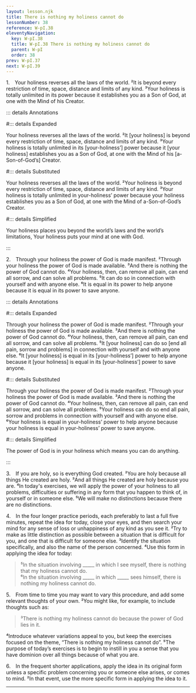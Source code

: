 ```yaml
---
layout: lesson.njk
title: There is nothing my holiness cannot do
lessonNumber: 38
reference: W-pI.38
eleventyNavigation:
  key: W-pI.38
  title: W-pI.38 There is nothing my holiness cannot do
  parent: W-pI
  order: 38
prev: W-pI.37
next: W-pI.39
---
```


1. Your holiness reverses all the laws of the world. 
²It is beyond every restriction of time, space, distance and limits of any kind. 
³Your holiness is totally unlimited in its power because it establishes you as a Son of God, at one with the Mind of his Creator.

::: details Annotations

#::: details Expanded

Your holiness reverses all the laws of the world. 
²It [your holiness] is beyond every restriction of time, space, distance and limits of any kind. 
³Your holiness is totally unlimited in its [your-holiness’] power because it [your holiness] establishes you as a Son of God, at one with the Mind of his [a-Son-of-God’s] Creator.

#::: details Substituted

Your holiness reverses all the laws of the world. 
²Your holiness is beyond every restriction of time, space, distance and limits of any kind. 
³Your holiness is totally unlimited in your-holiness’ power because your holiness establishes you as a Son of God, at one with the Mind of a-Son-of-God’s Creator.

#::: details Simplified

Your holiness places you beyond the world’s laws and the world’s limitations,
Your holiness puts your mind at one with God.

:::


2. Through your holiness the power of God is made manifest. 
²Through your holiness the power of God is made available. 
³And there is nothing the power of God cannot do. 
⁴Your holiness, then, can remove all pain, can end all sorrow, and can solve all problems. 
⁵It can do so in connection with yourself and with anyone else. 
⁶It is equal in its power to help anyone because it is equal in its power to save anyone.

::: details Annotations

#::: details Expanded

Through your holiness the power of God is made manifest. 
²Through your holiness the power of God is made available. 
³And there is nothing the power of God cannot do. 
⁴Your holiness, then, can remove all pain, can end all sorrow, and can solve all problems. 
⁵It [your holiness] can do so [end all pain, sorrow and problems] in connection with yourself and with anyone else. 
⁶It [your holiness] is equal in its [your-holiness’] power to help anyone because it [your holiness] is equal in its [your-holiness’] power to save anyone.

#::: details Substituted

Through your holiness the power of God is made manifest. 
²Through your holiness the power of God is made available. 
³And there is nothing the power of God cannot do. 
⁴Your holiness, then, can remove all pain, can end all sorrow, and can solve all problems. 
⁵Your holiness can do so end all pain, sorrow and problems in connection with yourself and with anyone else. 
⁶Your holiness is equal in your-holiness’ power to help anyone because your holiness is equal in your-holiness’ power to save anyone.

#::: details Simplified

The power of God is in your holiness which means you can do anything.

:::


3. If you are holy, so is everything God created. 
²You are holy because all things He created are holy. 
³And all things He created are holy because you are. 
⁴In today's exercises, we will apply the power of your holiness to all problems, difficulties or suffering in any form that you happen to think of, in yourself or in someone else. 
⁵We will make no distinctions because there are no distinctions.

4. In the four longer practice periods, each preferably to last a full five minutes, repeat the idea for today, close your eyes, and then search your mind for any sense of loss or unhappiness of any kind as you see it. 
²Try to make as little distinction as possible between a situation that is difficult for you, and one that is difficult for someone else. 
³Identify the situation specifically, and also the name of the person concerned. 
⁴Use this form in applying the idea for today:

>⁵In the situation involving _____ in which I see myself, there is nothing that my holiness cannot do.  
⁶In the situation involving _____ in which _____ sees himself, there is nothing my holiness cannot do.

5. From time to time you may want to vary this procedure, and add some relevant thoughts of your own. 
²You might like, for example, to include thoughts such as:

>³There is nothing my holiness cannot do because the power of God lies in it.

⁴Introduce whatever variations appeal to you, but keep the exercises focused on the theme, “There is nothing my holiness cannot do”. 
⁵The purpose of today’s exercises is to begin to instill in you a sense that you have dominion over all things because of what you are.

6. In the frequent shorter applications, apply the idea in its original form unless a specific problem concerning you or someone else arises, or comes to mind. 
²In that event, use the more specific form in applying the idea to it.

---
